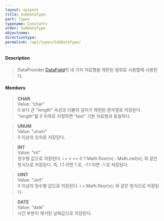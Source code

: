 ```yaml
---
layout: apipost
title: SubDataType
part: Types
typename: Constants
order: SubDataType
objectname: 
directiontype: 
permalink: /api/types/SubDataType/
---
```



#### Description

> DataProvider [DataField](/api/types/DataField)의 네 가지 자료형을 제한된 범위로 사용할때 사용한다.

#### Members

> **CHAR**  
> Value: "char"  
> 0 보다 큰 "length" 속성과 더불어 길이가 제한된 문자열로 저장된다. "length"를 0 이하로 지정하면 "text" 기본 자료형과 동일하다.  

> **UNUM**  
> Value: "unum"  
> 0 이상의 숫자로 저장된다.  

> **INT**  
> Value: "int"  
> 정수형 값으로 저장된다. i = v >= 0 ? Math.floor(v) : Math.ceil(v); 와 같은 방식으로 저장된다. 즉, 1.1 이면 1 로, -1.1 이면 -1 로 저장된다.  

> **UINT**  
> Value: "uint"  
> 0 이상의 정수형 값으로 저장된다. i = Math.floor(v); 와 같은 방식으로 저장된다.

> **DATE**  
> Value: "date"  
> 시간 부분이 제거된 날짜값으로 저장된다.
